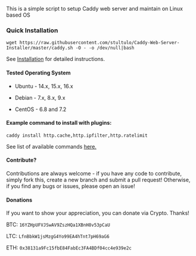 This is a simple script to setup Caddy web server and maintain on Linux based OS

### Quick Installation
`wget https://raw.githubusercontent.com/stultulo/Caddy-Web-Server-Installer/master/caddy.sh -O - -o /dev/null|bash`

See [Installation](https://github.com/sayem314/Caddy-Web-Server-Installer/wiki/Installation) for detailed instructions.

#### Tested Operating System
* Ubuntu - 14.x, 15.x, 16.x

* Debian - 7.x, 8.x, 9.x

* CentOS - 6.8 and 7.2

#### Example command to install with plugins:
`caddy install http.cache,http.ipfilter,http.ratelimit`

See list of available commands [here.](https://github.com/sayem314/Caddy-Web-Server-Installer/wiki/Command-List)

#### Contribute?
Contributions are always welcome - if you have any code to contribute, simply fork this, create a new branch and submit a pull request! Otherwise, if you find any bugs or issues, please open an issue!

#### Donations
If you want to show your appreciation, you can donate via Crypto. Thanks!

BTC: <code>16YZHpUFVJSwAV9ZszHQa1XBnH8v53pCaU</code>

LTC: <code>LfnBbkW1jsMzgG4Yo99EA4hTnt7pH69aG6</code>

ETH: <code>0x38131a9Fc15fbE84FabEc3FA4BDf04cc4e939e2c</code>
